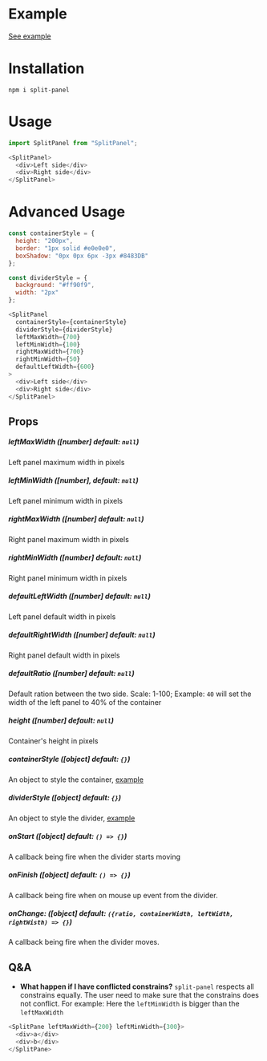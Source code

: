 # Example

[See example](https://bnbarak.github.io/split-panel)

# Installation

`npm i split-panel`

# Usage

```javascript
import SplitPanel from "SplitPanel";
```

```javascript
<SplitPanel>
  <div>Left side</div>
  <div>Right side</div>
</SplitPanel>
```

# Advanced Usage

```javascript
const containerStyle = {
  height: "200px",
  border: "1px solid #e0e0e0",
  boxShadow: "0px 0px 6px -3px #8483DB"
};

const dividerStyle = {
  background: "#ff90f9",
  width: "2px"
};

<SplitPanel
  containerStyle={containerStyle}
  dividerStyle={dividerStyle}
  leftMaxWidth={700}
  leftMinWidth={100}
  rightMaxWidth={700}
  rightMinWidth={50}
  defaultLeftWidth={600}
>
  <div>Left side</div>
  <div>Right side</div>
</SplitPanel>
```

## Props

##### leftMaxWidth ([number] default: `null`)

Left panel maximum width in pixels

##### leftMinWidth ([number], default: `null`)

Left panel minimum width in pixels

##### rightMaxWidth ([number] default: `null`)

Right panel maximum width in pixels

##### rightMinWidth ([number] default: `null`)

Right panel minimum width in pixels

##### defaultLeftWidth ([number] default: `null`)

Left panel default width in pixels

##### defaultRightWidth ([number] default: `null`)

Right panel default width in pixels

##### defaultRatio ([number] default: `null`)

Default ration between the two side. Scale: 1-100;
Example: `40` will set the width of the left panel to 40% of the container

##### height ([number] default: `null`)

Container's height in pixels

##### containerStyle ([object] default: `{}`)

An object to style the container, [example](https://bnbarak.github.io/split-panel/?path=/story/style--container)

##### dividerStyle ([object] default: `{}`)

An object to style the divider, [example](https://bnbarak.github.io/split-panel/?path=/story/style--divider)

##### onStart ([object] default: `() => {}`)

A callback being fire when the divider starts moving

##### onFinish ([object] default: `() => {}`)

A callback being fire when on mouse up event from the divider.

##### onChange: ([object] default: `({ratio, containerWidth, leftWidth, rightWisth) => {}`)

A callback being fire when the divider moves.

## Q&A

- **What happen if I have conflicted constrains?**
  `split-panel` respects all constrains equally. The user need to make sure that the constrains does not conflict. For example:
  Here the `leftMinWidth` is bigger than the `leftMaxWidth`

```javascript
<SplitPane leftMaxWidth={200} leftMinWidth={300}>
  <div>a</div>
  <div>b</div>
</SplitPane>
```
